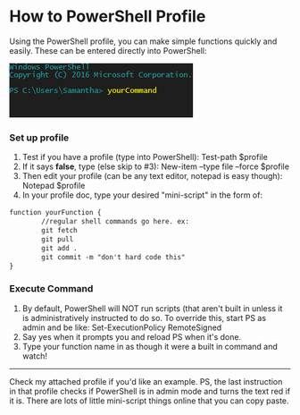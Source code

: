 # How to PowerShell Profile
Using the PowerShell profile, you can make simple functions quickly and easily. These can be entered directly into PowerShell:

![command](psFunction.PNG)

### Set up profile
1. Test if you have a profile (type into PowerShell):
    Test-path $profile
2. If it says **false**, type (else skip to #3):
    New-item –type file –force $profile
3. Then edit your profile (can be any text editor, notepad is easy though):
    Notepad $profile
4. In your profile doc, type your desired "mini-script" in the form of:

```
function yourFunction {
        //regular shell commands go here. ex:
        git fetch
        git pull
        git add .
        git commit -m "don't hard code this"
}
```

### Execute Command
1. By default, PowerShell will NOT run scripts (that aren't built in unless it is administratively instructed to do so. To override this, start PS as admin and be like:
    Set-ExecutionPolicy RemoteSigned
2. Say yes when it prompts you and reload PS when it's done.
3. Type your function name in as though it were a built in command and watch!
---
Check my attached profile if you'd like an example. PS, the last instruction in that profile checks if PowerShell is in admin mode and turns the text red if it is. There are lots of little mini-script things online that you can copy paste.
